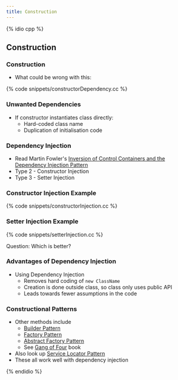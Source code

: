 ```yaml
---
title: Construction
---
```


{% idio cpp %}

## Construction

### Construction

* What could be wrong with this:

{% code snippets/constructorDependency.cc %}


### Unwanted Dependencies

* If constructor instantiates class directly:
    * Hard-coded class name
    * Duplication of initialisation code


### Dependency Injection

* Read Martin Fowler's [Inversion of Control Containers and the Dependency Injection Pattern](http://www.martinfowler.com/articles/injection.html)
* Type 2 - Constructor Injection
* Type 3 - Setter Injection


### Constructor Injection Example

{% code snippets/constructorInjection.cc %}


### Setter Injection Example

{% code snippets/setterInjection.cc %}

Question: Which is better?


### Advantages of Dependency Injection

* Using Dependency Injection
    * Removes hard coding of `new ClassName`
    * Creation is done outside class, so class only uses public API
    * Leads towards fewer assumptions in the code


### Constructional Patterns

* Other methods include
    * [Builder Pattern](https://en.wikipedia.org/wiki/Builder_pattern)
    * [Factory Pattern](https://en.wikipedia.org/wiki/Factory_method_pattern)
    * [Abstract Factory Pattern](https://en.wikipedia.org/wiki/Abstract_factory_pattern)
    * See [Gang of Four](https://en.wikipedia.org/wiki/Design_Patterns) book
* Also look up [Service Locator Pattern](https://en.wikipedia.org/wiki/Service_locator_pattern)
* These all work well with dependency injection


{% endidio %}
